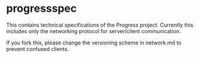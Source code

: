 progressspec
============

This contains technical specifications of the Progress project. Currently this includes only the networking protocol for server/client communication.

If you fork this, please change the versioning scheme in network.md to prevent confused clients.
